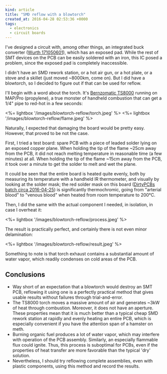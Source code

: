 ```yaml
---
kind: article
title: "SMD reflow with a blowtorch"
created_at: 2016-04-28 02:53:36 +0000
tags:
  - electronics
  - circuit boards
---
```


I've designed a circuit with, among other things, an integrated buck converter  ([Wurth 171050601][buck]), which has an exposed pad. While the rest of SMT devices on the PCB can be easily soldered with an iron, this IC posed a problem, since the exposed pad is completely inaccessible.

I didn't have an SMD rework station, or a hot air gun, or a hot plate, or a stove and a skillet (just moved ~8000km, come on). But I did have a blowtorch, so I decided to figure out if that can be used for reflow.

[buck]: https://archive.is/Bxj3d

<!--more-->

I'll begin with a word about the torch. It's [Bernzomatic TS8000][ts8000] running on MAP/Pro (propylene), a true monster of handheld combustion that can get a 1/4" pipe to red-hot in a few seconds:

  <%= lightbox '/images/blowtorch-reflow/torch.jpeg' %>
  <%= lightbox '/images/blowtorch-reflow/flame.jpeg' %>

Naturally, I expected that damaging the board would be pretty easy. However, that proved to be not the case.

First, I tried a test board: spare PCB with a piece of leaded solder lying on an exposed copper plane. When holding the tip of the flame ~25cm away from the PCB, it did not reach melting temperature in reasonable time (a few minutes) at all. When holding the tip of the flame ~15cm away from the PCB, it took over a minute to get the solder to melt and wet the plane.

It could be seen that the entire board is heated quite evenly, both by measuring its temperature with a handheld IR thermometer, and visually by looking at the solder mask; the red solder mask on this board ([DirtyPCBs batch circa 2016-04-25][dirtypcbs]) is significantly thermochromic, going from "arterial blood" to "venous blood" when heated from room temperature to 200°C.

Then, I did the same with the actual component I needed, in isolation, in case I overheat it:

  <%= lightbox '/images/blowtorch-reflow/process.jpeg' %>

The result is practically perfect, and certainly there is not even minor delamination:

  <%= lightbox '/images/blowtorch-reflow/result.jpeg' %>

Something to note is that torch exhaust contains a substantial amount of water vapor, which readily condenses on cold areas of the PCB.

[ts8000]: https://archive.is/RSIA9
[dirtypcbs]: http://dirtypcbs.com

Conclusions
-----------

  * Way short of an expectation that a blowtorch would destroy an SMT PCB, reflowing it using one is a perfectly practical method that gives usable results without failures through trial-and-error.
  * The TS8000 torch moves a massive amount of air and generates ~3kW of heat through combustion. Moreover, it does not have an aperture. These properties mean that it is much better than a typical cheap SMD rework station at rapidly and evenly heating an entire PCB, which is especially convenient if you have the attention span of a hamster on meth.
  * Burning organic fuel produces a lot of water vapor, which may interfere with operation of the PCB assembly. Similarly, an especially flammable flux could ignite. Thus, this process is suboptimal for PCBs, even if the properties of heat transfer are more favorable than the typical 'dry' solution.
  * Nevertheless, I should try reflowing complete assemblies, even with plastic components, using this method and record the results.
